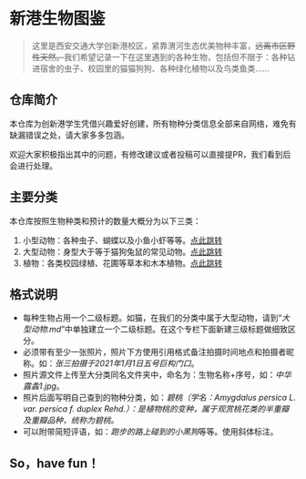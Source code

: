 # 新港生物图鉴

> 这里是西安交通大学创新港校区，紧靠渭河生态优美物种丰富，<del>远离市区野性天然。</del>我们希望记录一下在这里遇到的各种生物，包括但不限于：各种钻进宿舍的虫子、校园里的猫猫狗狗、各种绿化植物以及鸟类鱼类……

## 仓库简介

本仓库为创新港学生凭借兴趣爱好创建，所有物种分类信息全部来自网络，难免有缺漏错误之处，请大家多多包涵。

欢迎大家积极指出其中的问题，有修改建议或者投稿可以直接提PR，我们看到后会进行处理。

## 主要分类

本仓库按照生物种类和预计的数量大概分为以下三类：

1. 小型动物：各种虫子、蝴蝶以及小鱼小虾等等。[点此跳转](小型动物.md)
2. 大型动物：身型大于等于猫狗兔鼠的常见动物。[点此跳转](大型动物.md)
3. 植物：各类校园绿植、花圃等草本和木本植物。[点此跳转](植物.md)

## 格式说明

- 每种生物占用一个二级标题。如猫，在我们的分类中属于大型动物，请到“*大型动物.md*”中单独建立一个二级标题。在这个专栏下面新建三级标题做细致区分。
- 必须带有至少一张照片，照片下方使用引用格式备注拍摄时间地点和拍摄者昵称。如：*张三拍摄于2021年1月1日五号巨构门口*。
- 照片源文件上传至大分类同名文件夹中，命名为：生物名称+序号，如：*中华露螽1.jpg*。
- 照片后面写明自己查到的物种分类，如：*碧桃（学名：Amygdalus persica L. var. persica f. duplex Rehd.）：是植物桃的变种，属于观赏桃花类的半重瓣及重瓣品种，统称为碧桃。*
- 可以附带简短评语，如：*跑步的路上碰到的小黑狗*等等。使用斜体标注。

## So，have fun！
